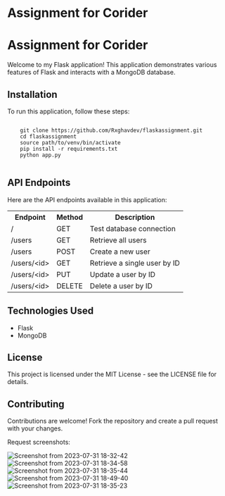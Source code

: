 <h1>Assignment for Corider</h1>
<!DOCTYPE html>
<html>
<head>
</head>
<body>
  <h1>Assignment for Corider</h1>
  <p>
    Welcome to my Flask application! This application demonstrates various features of Flask and interacts with a MongoDB database.
  </p>

  <h2>Installation</h2>
  <p>
    To run this application, follow these steps:
  </p>
  <code>
    git clone https://github.com/Rxghavdev/flaskassignment.git
    cd flaskassignment
    source path/to/venv/bin/activate
    pip install -r requirements.txt
    python app.py
  </code>

  <h2>API Endpoints</h2>
  <p>
    Here are the API endpoints available in this application:
  </p>
  <table>
    <tr>
      <th>Endpoint</th>
      <th>Method</th>
      <th>Description</th>
    </tr>
    <tr>
      <td>/</td>
      <td>GET</td>
      <td>Test database connection</td>
    </tr>
    <tr>
      <td>/users</td>
      <td>GET</td>
      <td>Retrieve all users</td>
    </tr>
    <tr>
      <td>/users</td>
      <td>POST</td>
      <td>Create a new user</td>
    </tr>
    <tr>
      <td>/users/&lt;id&gt;</td>
      <td>GET</td>
      <td>Retrieve a single user by ID</td>
    </tr>
    <tr>
      <td>/users/&lt;id&gt;</td>
      <td>PUT</td>
      <td>Update a user by ID</td>
    </tr>
    <tr>
      <td>/users/&lt;id&gt;</td>
      <td>DELETE</td>
      <td>Delete a user by ID</td>
    </tr>
  </table>





  <h2>Technologies Used</h2>
  <ul>
    <li>Flask</li>
    <li>MongoDB</li>
  </ul>

  <h2>License</h2>
  <p>
    This project is licensed under the MIT License - see the LICENSE file for details.
  </p>

  <h2>Contributing</h2>
  <p>
    Contributions are welcome! Fork the repository and create a pull request with your changes.
  </p>
</body>
</html>
Request screenshots:

![Screenshot from 2023-07-31 18-32-42](https://github.com/Rxghavdev/flaskassignment/assets/94173505/7708b7d6-749b-4fca-8a2e-148208e8bd88)
![Screenshot from 2023-07-31 18-34-58](https://github.com/Rxghavdev/flaskassignment/assets/94173505/269b6f6c-202c-45d7-a1e7-a3a97f4dd352)
![Screenshot from 2023-07-31 18-35-44](https://github.com/Rxghavdev/flaskassignment/assets/94173505/13232750-2c75-4b99-b962-1e5fd5d2fa05)
![Screenshot from 2023-07-31 18-49-40](https://github.com/Rxghavdev/flaskassignment/assets/94173505/04a17c28-078a-4939-9692-9d94de14dc3a)
![Screenshot from 2023-07-31 18-35-23](https://github.com/Rxghavdev/flaskassignment/assets/94173505/28ecee03-d066-4901-8d87-0cbc4d4e82c6)


